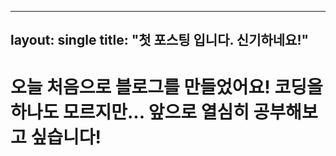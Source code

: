 ----
layout: single
title: "첫 포스팅 입니다. 신기하네요!"
----
# 오늘 처음으로 블로그를 만들었어요! 코딩을 하나도 모르지만... 앞으로 열심히 공부해보고 싶습니다!
